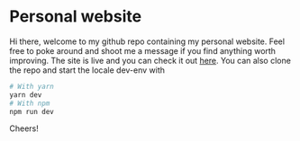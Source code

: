 # Personal website

Hi there, welcome to my github repo containing my personal website. Feel free to poke around and shoot me a message if you find anything worth improving. The site is live and you can check it out [here](oestergaard.tech). You can also clone the repo and start the locale dev-env with 
```sh
# With yarn
yarn dev
# With npm
npm run dev
```
Cheers!